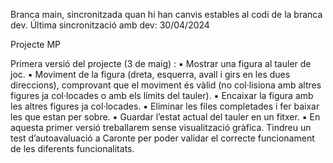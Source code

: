 Branca main, sincronitzada quan hi han canvis estables al codi de la branca dev. 
Última sincronització amb dev: 30/04/2024

Projecte MP

Primera versió del projecte (3 de maig) : 
▪ Mostrar una figura al tauler de joc.
▪ Moviment de la figura (dreta, esquerra, avall i girs en les dues direccions), comprovant que el
moviment és vàlid (no col·lisiona amb altres figures ja col·locades o amb els límits del tauler).
▪ Encaixar la figura amb les altres figures ja col·locades.
▪ Eliminar les files completades i fer baixar les que estan per sobre.
▪ Guardar l’estat actual del tauler en un fitxer.
▪ En aquesta primer versió treballarem sense visualització gràfica. Tindreu un test d’autoavaluació
a Caronte per poder validar el correcte funcionament de les diferents funcionalitats.


